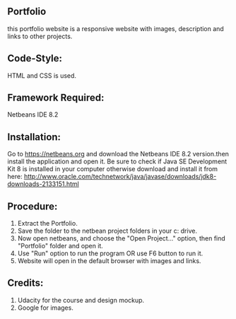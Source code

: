  Portfolio
-----------
this portfolio website is a responsive website with images, description and links to other projects.

Code-Style:
-----------
HTML and CSS is used.

Framework Required:
------------------
Netbeans IDE 8.2

Installation:
-------------
Go to https://netbeans.org and download the Netbeans IDE 8.2 version.then install the application and open it.
Be sure to check if Java SE Development Kit 8 is installed in your computer otherwise download and install it from here: 
http://www.oracle.com/technetwork/java/javase/downloads/jdk8-downloads-2133151.html

Procedure:
----------
1. Extract the Portfolio.
2. Save the folder to the netbean project folders in your c: drive.
3. Now open netbeans, and choose the "Open Project..." option, then find "Portfolio" folder and open it.
4. Use "Run" option to run the program OR use F6 button to run it.
5. Website will open in the default browser with images and links.

Credits:
-------
1. Udacity for the course and design mockup.
2. Google for images.
